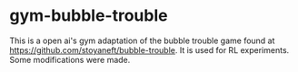 # gym-bubble-trouble

This is a open ai's gym adaptation of the bubble trouble game found at https://github.com/stoyaneft/bubble-trouble. It is used for RL experiments. Some modifications were made.
